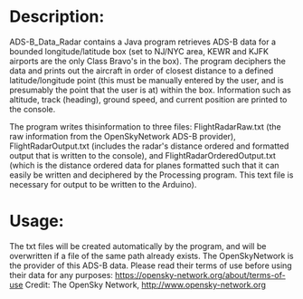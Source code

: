 # Description:
ADS-B_Data_Radar contains a Java program retrieves ADS-B data for a bounded longitude/latitude box (set to NJ/NYC area, KEWR and KJFK airports are the only Class Bravo's in the box). The program deciphers the data and prints out the aircraft in order of closest distance to a defined latitude/longitude point (this must be manually entered by the user, and is presumably the point that the user is at) within the box. Information such as altitude, track (heading), ground speed, and current position are printed to the console. 

The program writes thisinformation  to three files: FlightRadarRaw.txt (the raw information from the OpenSkyNetwork ADS-B provider), 
FlightRadarOutput.txt (includes the radar's distance ordered and formatted output that is written to the console),
and FlightRadarOrderedOutput.txt (which is the distance ordered data for planes formatted such that it can easily be written and 
deciphered by the Processing program. This text file is necessary for output to be written to the Arduino).
   

# Usage:
The txt files will be created automatically by the program, and will be overwritten if a file of the same path already exists. The OpenSkyNetwork 
is the provider of this ADS-B data. Please read their terms of use before using their data for any purposes: https://opensky-network.org/about/terms-of-use 
Credit: The OpenSky Network, http://www.opensky-network.org


